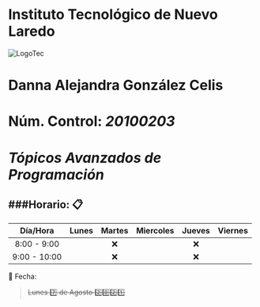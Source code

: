  # Instituto Tecnológico de Nuevo Laredo
![LogoTec](https://upload.wikimedia.org/wikipedia/en/c/cd/Estudiantes_Tecnol%C3%B3gico_de_Nuevo_Laredo_Logo.png)
# Danna Alejandra González Celis
# **Núm. Control:** ***20100203***
# _Tópicos Avanzados de Programación_ 

###Horario: :clipboard:
---
| Día/Hora    |Lunes   | Martes  |Miercoles| Jueves | Viernes |
| :-------:   |:------:|:------: |:-----:  | :-----:| :-----: |
| 8:00 - 9:00 |        | :x:     |         | :x:    |         |
| 9:00 - 10:00|        | :x:     |         | :x:    |         |

:calendar: Fecha: 
>~~Lunes :seven: de Agosto :two::zero::two::one:~~ 